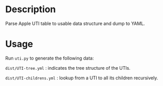 # Description

Parse Apple UTI table to usable data structure and dump to YAML.

# Usage

Run `uti.py` to generate the following data:

`dist/UTI-tree.yml`
: indicates the tree structure of the UTIs.

`dist/UTI-childrens.yml`
: lookup from a UTI to all its children recursively.
